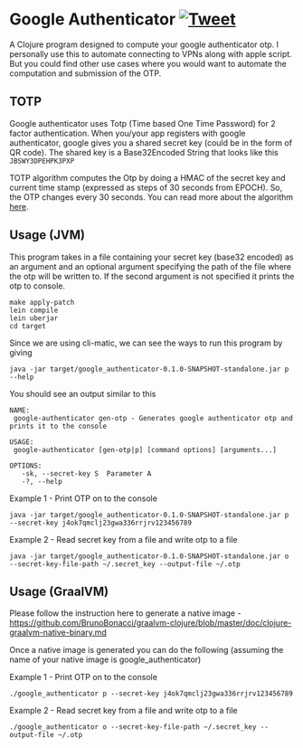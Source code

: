 # Google Authenticator [![Tweet](https://img.shields.io/twitter/url/http/shields.io.svg?style=social)](https://twitter.com/intent/tweet?text=Automate%20Google%20Authenticator%20using%20Clojure&url=https://github.com/ashwinbhaskar/Google-Authenticator)

A Clojure program designed to compute your google authenticator otp. I personally use this to automate connecting to VPNs along with apple script.
 But you could find other use cases where you would want to automate the computation and submission of the OTP.



## TOTP

Google authenticator uses Totp (Time based One Time Password) for 2 factor authentication. 
When you/your app registers with google authenticator, google gives you a shared secret key (could be in the form of QR code).
The shared key is a Base32Encoded String that looks like this `JBSWY3DPEHPK3PXP`

TOTP algorithm computes the Otp by doing a HMAC of the secret key and current time stamp (expressed as steps of
30 seconds from EPOCH). So, the OTP changes every 30 seconds. You can read more about the algorithm [here](https://tools.ietf.org/html/rfc6238).

## Usage (JVM)
This program takes in a file containing your secret key (base32 encoded) as an argument and an optional argument specifying the path of the file where the
otp will be written to. If the second argument is not specified it prints the otp to console.


```
make apply-patch
lein compile
lein uberjar
cd target
```

Since we are using cli-matic, we can see the ways to run this program by
giving

`java -jar target/google_authenticator-0.1.0-SNAPSHOT-standalone.jar p --help`

You should see an output similar to this
```
NAME:
 google-authenticator gen-otp - Generates google authenticator otp and prints it to the console

USAGE:
 google-authenticator [gen-otp|p] [command options] [arguments...]

OPTIONS:
   -sk, --secret-key S  Parameter A
   -?, --help
```

Example 1 - Print OTP on to the console
```
java -jar target/google_authenticator-0.1.0-SNAPSHOT-standalone.jar p --secret-key j4ok7qmclj23gwa336rrjrv123456789
```

Example 2 - Read secret key from a file and write otp to a file

```
java -jar target/google_authenticator-0.1.0-SNAPSHOT-standalone.jar o --secret-key-file-path ~/.secret_key --output-file ~/.otp
```

## Usage (GraalVM)

Please follow the instruction here to generate a native image - https://github.com/BrunoBonacci/graalvm-clojure/blob/master/doc/clojure-graalvm-native-binary.md

Once a native image is generated you can do the following (assuming the name of your native image is google_authenticator)

Example 1 - Print OTP on to the console

```
./google_authenticator p --secret-key j4ok7qmclj23gwa336rrjrv123456789
```

Example 2 - Read secret key from a file and write otp to a file

```
./google_authenticator o --secret-key-file-path ~/.secret_key --output-file ~/.otp
```

